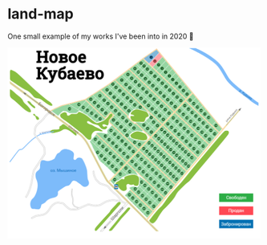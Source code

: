 # land-map

One small example of my works I've been into in 2020 🤪

<a href="https://neugomonov.github.io/land-map/" rel="some text">![Foo](show.png)</a>
